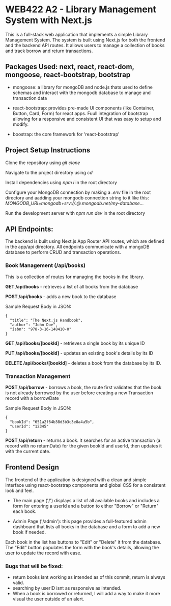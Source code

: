 # WEB422 A2 - Library Management System with Next.js

This is a full-stack web application that implements a simple Library Management System. The system is built using Next.js for both the frontend and the backend API routes. It allows users to manage a collection of books and track borrow and return transactions.

## **Packages Used:** next, react, react-dom, mongoose, react-bootstrap, bootstrap
- mongoose: a library for mongoDB and node.js thats used to define schemas and interact with the mongodb database to manage and transaction data

- react-bootstrap: provides pre-made UI components (like Container, Button, Card, Form) for react apps. Fuull integration of bootstrap allowing for a responsive and consistent UI that was easy to setup and modify. 

- boostrap: the core framework for 'react-bootstrap'

## Project Setup Instructions

Clone the repository using *git clone <repository-url>*

Navigate to the project directory using *cd <project-name>*

Install dependencies using *npm i* in the root directory

Configure your MongoDB connection by making a *.env* file in the root directory and aadding your mongodb connection string to it like this: *MONGODB_URI=mongodb+srv://<username>:<password>@<cluster-name>.mongodb.net/my-database*...

Run the development server with *npm run dev* in the root directory

## API Endpoints:
The backend is built using Next.js App Router API routes, which are defined in the app/api directory. All endpoints communicate with a mongoDB database to perform CRUD and transaction operations.

### Book Management (/api/books)
This is a collection of routes for managing the books in the library.

**GET /api/books** - retrieves a list of all books from the database

**POST /api/books** - adds a new book to the database

Sample Request Body in JSON:
```
{
  "title": "The Next.js Handbook",
  "author": "John Doe",
  "isbn": "978-3-16-148410-0"
}
```
**GET /api/books/[bookId]** - retrieves a single book by its unique ID

**PUT /api/books/[bookId]** - updates an existing book's details by its ID

**DELETE /api/books/[bookId]** - deletes a book from the database by its ID.

### Transaction Management
**POST /api/borrow** - borrows a book, the route first validates that the book is not already borrowed by the user before creating a new Transaction record with a borrowDate

Sample Request Body in JSON:
```
{
  "bookId": "651a2f64b38d3b3c3e8a4a5b",
  "userId": "12345"
}
```
**POST /api/return** - returns a book. It searches for an active transaction (a record with no returnDate) for the given bookId and userId, then updates it with the current date.

## Frontend Design
The frontend of the application is designed with a clean and simple interface using react-bootstrap components and global CSS for a consistent look and feel.

- The main page ('/') displays a list of all available books and includes a form for entering a userId and a button to either "Borrow" or "Return" each book.

- Admin Page ('/admin'): this page provides a full-featured admin dashboard that lists all books in the database and a form to add a new book if needed.

Each book in the list has buttons to "Edit" or "Delete" it from the database. The "Edit" button populates the form with the book's details, allowing the user to update the record with ease.


### Bugs that will be fixed:
- return books isnt working as intended as of this commit, return is always valid. 
- searching by userID isnt as responsive as intended. 
- When a book is borrowed or returned, I will add a way to make it more visual the user outside of an alert.